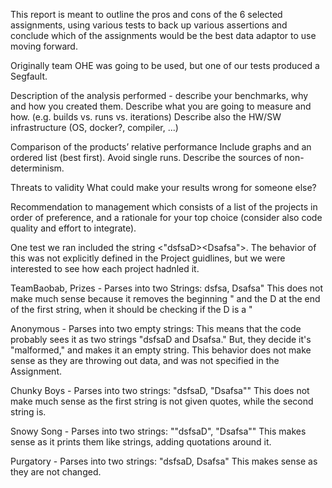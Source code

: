 This report is meant to outline the pros and cons of the 6 selected assignments, using
various tests to back up various assertions and conclude which of the assignments would
be the best data adaptor to use moving forward.

Originally team OHE was going to be used, but one of our tests produced a Segfault.

Description of the analysis performed - describe your benchmarks, why and how you created them. Describe what you are going to measure and how. (e.g. builds vs. runs vs. iterations) Describe also the HW/SW infrastructure (OS, docker?, compiler, ...)

Comparison of the products’ relative performance Include graphs and an ordered list (best first). Avoid single runs. Describe the sources of non-determinism.

Threats to validity What could make your results wrong for someone else?

Recommendation to management which consists of a list of the projects in order of preference, and a rationale for your top choice (consider also code quality and effort to integrate).


One test we ran included the string <"dsfsaD><Dsafsa">. The behavior of this was not 
explicitly defined in the Project guidlines, but we were interested to see how each
project hadnled it. 

TeamBaobab, Prizes - Parses into two Strings:  dsfsa, Dsafsa"
            This does not make much sense because it removes the beginning " and the D
            at the end of the first string, when it should be checking if the D is a "

Anonymous - Parses into two empty strings: 
            This means that the code probably sees it as two strings "dsfsaD and Dsafsa."
            But, they decide it's "malformed," and makes it an empty string. This behavior
            does not make sense as they are throwing out data, and was not specified in the
            Assignment.  

Chunky Boys - Parses into two strings: "dsfsaD, "Dsafsa""
            This does not make much sense as the first string is not given quotes, while the
            second string is. 

Snowy Song - Parses into two strings: ""dsfsaD", "Dsafsa""
            This makes sense as it prints them like strings, adding quotations around it.

Purgatory - Parses into two strings: "dsfsaD, Dsafsa"
            This makes sense as they are not changed.